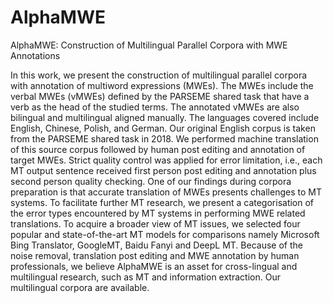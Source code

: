 # AlphaMWE
AlphaMWE: Construction of Multilingual Parallel Corpora with MWE Annotations

In this work, we present the construction of multilingual parallel corpora with annotation of multiword expressions (MWEs). 
The MWEs include the verbal MWEs (vMWEs) defined by the PARSEME shared task that have a verb as the head of the studied terms. 
The annotated vMWEs are also bilingual and multilingual aligned manually. The languages covered include English, Chinese, Polish, and German. 
Our original English corpus is taken from the PARSEME shared task in 2018. 
We performed machine translation of this source corpus followed by human post editing and annotation of target MWEs. 
Strict quality control was applied for error limitation, i.e., each MT output sentence received first person post editing and annotation plus second person quality checking. 
One of our findings during corpora preparation is that accurate translation of MWEs presents challenges to MT systems. 
To facilitate further MT research, we present a categorisation of the error types encountered by MT systems in performing MWE related translations. 
To acquire a broader view of MT issues, we selected four popular and state-of-the-art MT models for comparisons namely Microsoft Bing Translator, GoogleMT, Baidu Fanyi and DeepL MT. 
Because of the noise removal, translation post editing and MWE annotation by human professionals, 
we believe AlphaMWE is an asset for cross-lingual and multilingual research, such as MT and information extraction. Our multilingual corpora are available.
